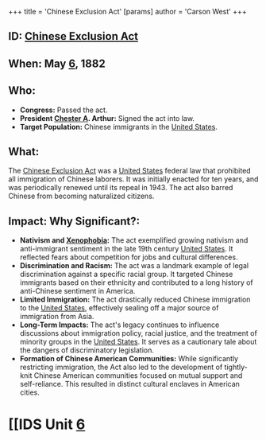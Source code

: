 +++
 title = 'Chinese Exclusion Act'
[params]
	author = 'Carson West'
+++
## ID: [Chinese Exclusion Act](./../chinese-exclusion-act/)

## When: May [6](./../6/), 1882

## Who: 
* **Congress:** Passed the act.  
* **President [Chester A](./../chester-a/). Arthur:** Signed the act into law.
* **Target Population:** Chinese immigrants in the [United States](./../united-states/).

## What: 
The [Chinese Exclusion Act](./../chinese-exclusion-act/) was a [United States](./../united-states/) federal law that prohibited all immigration of Chinese laborers.  It was initially enacted for ten years, and was periodically renewed until its repeal in 1943.  The act also barred Chinese from becoming naturalized citizens.

## Impact: Why Significant?:
* **Nativism and [Xenophobia](./../xenophobia/):** The act exemplified growing nativism and anti-immigrant sentiment in the late 19th century [United States](./../united-states/).  It reflected fears about competition for jobs and cultural differences.
* **Discrimination and Racism:** The act was a landmark example of legal discrimination against a specific racial group.  It targeted Chinese immigrants based on their ethnicity and contributed to a long history of anti-Chinese sentiment in America.
* **Limited Immigration:** The act drastically reduced Chinese immigration to the [United States](./../united-states/), effectively sealing off a major source of immigration from Asia.
* **Long-Term Impacts:** The act's legacy continues to influence discussions about immigration policy, racial justice, and the treatment of minority groups in the [United States](./../united-states/).  It serves as a cautionary tale about the dangers of discriminatory legislation.
* **Formation of Chinese American Communities:** While significantly restricting immigration, the Act also led to the development of tightly-knit Chinese American communities focused on mutual support and self-reliance.  This resulted in distinct cultural enclaves in American cities.


# [[IDS Unit [6](./../6/)